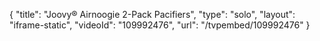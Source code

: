 {
    "title": "Joovy&reg; Airnoogie 2-Pack Pacifiers",
    "type": "solo",
    "layout": "iframe-static",
    "videoId": "109992476",
    "url": "\/tvpembed\/109992476"
}